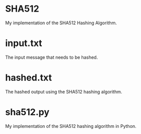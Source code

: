 # SHA512
My implementation of the SHA512 Hashing Algorithm.

# input.txt
The input message that needs to be hashed.

# hashed.txt
The hashed output using the SHA512 hashing algorithm.

# sha512.py
My implementation of the SHA512 hashing algorithm in Python.
